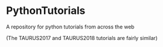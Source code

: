 # PythonTutorials
A repository for python tutorials from across the web

(The TAURUS2017 and TAURUS2018 tutorials are fairly similar)
